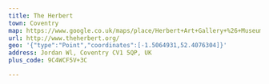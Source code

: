 ```yaml
---
title: The Herbert
town: Coventry
map: https://www.google.co.uk/maps/place/Herbert+Art+Gallery+%26+Museum/@52.4076156,-1.5086974,17z/data=!3m1!4b1!4m5!3m4!1s0x48774bb9be09eecf:0x3ab95d2cf49b0554!8m2!3d52.4076156!4d-1.5065087
url: http://www.theherbert.org/
geo: '{"type":"Point","coordinates":[-1.5064931,52.4076304]}'
address: Jordan Wl, Coventry CV1 5QP, UK
plus_code: 9C4WCF5V+3C

---
```


